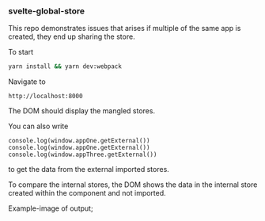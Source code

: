 ### svelte-global-store

This repo demonstrates issues that arises if multiple of the same app is created, they end up sharing the store.

To start

```bash
yarn install && yarn dev:webpack
```

Navigate to

```
http://localhost:8000
```

The DOM should display the mangled stores.

You can also write

```
console.log(window.appOne.getExternal())
console.log(window.appOne.getExternal())
console.log(window.appThree.getExternal())
```

to get the data from the external imported stores.

To compare the internal stores, the DOM shows the data in the internal store created within the component and not imported.

Example-image of output;
